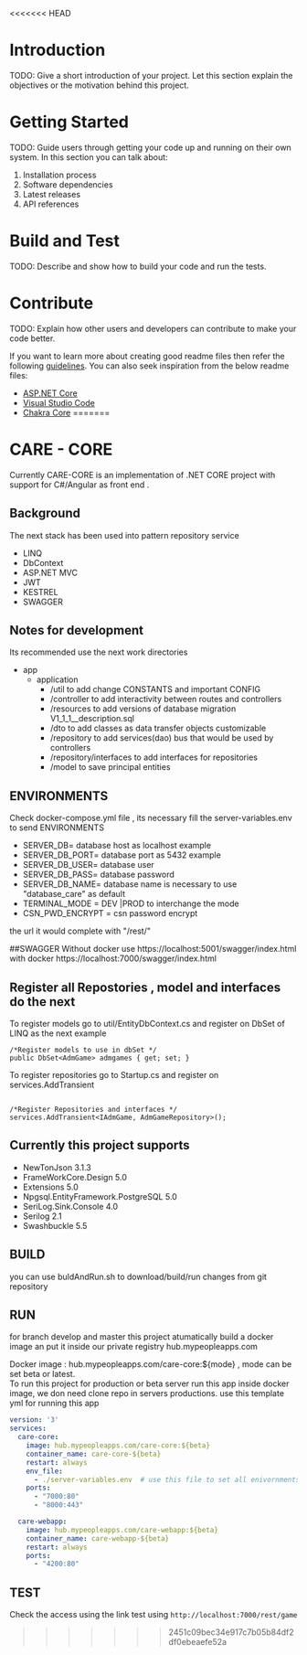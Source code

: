 <<<<<<< HEAD
# Introduction 
TODO: Give a short introduction of your project. Let this section explain the objectives or the motivation behind this project. 

# Getting Started
TODO: Guide users through getting your code up and running on their own system. In this section you can talk about:
1.	Installation process
2.	Software dependencies
3.	Latest releases
4.	API references

# Build and Test
TODO: Describe and show how to build your code and run the tests. 

# Contribute
TODO: Explain how other users and developers can contribute to make your code better. 

If you want to learn more about creating good readme files then refer the following [guidelines](https://docs.microsoft.com/en-us/azure/devops/repos/git/create-a-readme?view=azure-devops). You can also seek inspiration from the below readme files:
- [ASP.NET Core](https://github.com/aspnet/Home)
- [Visual Studio Code](https://github.com/Microsoft/vscode)
- [Chakra Core](https://github.com/Microsoft/ChakraCore)
=======
# CARE - CORE 

Currently CARE-CORE is an implementation of .NET CORE project with support for C#/Angular as front end
.

## Background
The next stack has been used into pattern repository service 

- LINQ
- DbContext
- ASP.NET MVC
- JWT
- KESTREL
- SWAGGER

## Notes for development
Its recommended  use the next work directories

-  app
    - application
        -  /util to add change CONSTANTS and important CONFIG
        -  /controller to add interactivity between routes and controllers
        -  /resources  to add versions of database migration V1_1_1__description.sql
        -  /dto  to add classes as data transfer objects customizable
        -  /repository to add services(dao) bus that would be used by controllers
        -  /repository/interfaces to add interfaces for repositories
        -  /model to save principal entities 
    

## ENVIRONMENTS  
Check docker-compose.yml file , its necessary fill the server-variables.env to send ENVIRONMENTS

- SERVER_DB= database host  as localhost example 
- SERVER_DB_PORT= database port as 5432 example
- SERVER_DB_USER= database user 
- SERVER_DB_PASS= database password
- SERVER_DB_NAME= database name  is necessary to use "database_care" as default
- TERMINAL_MODE = DEV |PROD  to interchange the mode 
- CSN_PWD_ENCRYPT = csn password encrypt

the url it would complete with  "/rest/" 

##SWAGGER
Without docker use https://localhost:5001/swagger/index.html
with docker https://localhost:7000/swagger/index.html

## Register all Repostories , model  and interfaces do the next

To register models go  to util/EntityDbContext.cs and  register on DbSet of LINQ as the next example

```
/*Register models to use in dbSet */
public DbSet<AdmGame> admgames { get; set; }

```


To register repositories go  to Startup.cs and  register on services.AddTransient
```

/*Register Repositories and interfaces */
services.AddTransient<IAdmGame, AdmGameRepository>();

```



## Currently this project supports

- NewTonJson 3.1.3
- FrameWorkCore.Design 5.0
- Extensions 5.0
- Npgsql.EntityFramework.PostgreSQL 5.0
- SeriLog.Sink.Console 4.0
- Serilog 2.1
- Swashbuckle 5.5

## BUILD
you can use buldAndRun.sh to  download/build/run changes from git repository 


## RUN
for branch develop and master this project atumatically build  a docker image an put it inside our private registry  hub.mypeopleapps.com 

Docker image :  hub.mypeopleapps.com/care-core:${mode} ,
mode can be set beta or latest.  
To run this project for production or beta server  run this app inside docker image,  we don need clone repo in servers productions.
use this template yml for  running this app

```yaml
version: '3'
services:
  care-core:
    image: hub.mypeopleapps.com/care-core:${beta}
    container_name: care-core-${beta}
    restart: always
    env_file:
      - ./server-variables.env  # use this file to set all enivornments need
    ports:
      - "7000:80"
      - "8000:443"

  care-webapp:
    image: hub.mypeopleapps.com/care-webapp:${beta}
    container_name: care-webapp-${beta}
    restart: always
    ports:
      - "4200:80"
```


## TEST

Check the access using the  link test using `http://localhost:7000/rest/game`
>>>>>>> 2451c09bec34e917c7b05b84df2df0ebeaefe52a
